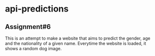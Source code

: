 # api-predictions

## Assignment#6

This is an attempt to make a website that aims to predict the gender, age and the nationality of a given name.
Everytime the website is loaded, it shows a random dog image.
